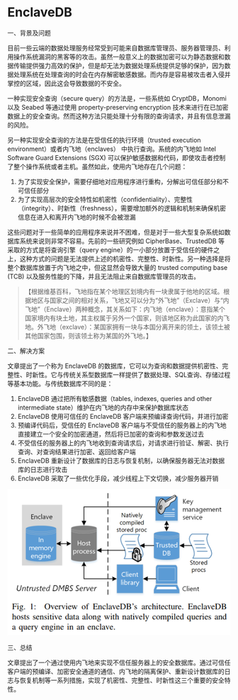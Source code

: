 # EnclaveDB


一、背景及问题

目前一些云端的数据处理服务经常受到可能来自数据库管理员、服务器管理员、利用操作系统漏洞的黑客等的攻击。虽然一般意义上的数据加密可以为静态数据和数据传输提供强力高效的保护，但是却无法为数据处理系统提供足够的保护，因为数据处理系统在处理查询的时会在内存解密敏感数据。而内存是容易被攻击者入侵并掌控的区域，因此这会导致数据的不安全。

一种实现安全查询（secure query）的方法是，一些系统如 CryptDB，Monomi 以及 Seabed 等通过使用 property-preserving encryption 技术来进行在已加密数据上的安全查询。然而这种方法只能处理十分有限的查询请求，并且有信息泄漏的风险。

另一种实现安全查询的方法是在受信任的执行环境（trusted execution environment）或者内飞地（enclaves） 中执行查询。系统的内飞地如 Intel Software Guard Extensions (SGX) 可以保护敏感数据和代码，即使攻击者控制了整个操作系统或者主机。虽然如此，使用内飞地存在几个问题：

 1. 为了实现安全保护，需要仔细地对应用程序进行重构，分解出可信任部分和不可信任部分
 2. 为了实现高层次的安全特性如机密性（confidentiality）、完整性（integrity）、时新性（freshness），需要增加额外的逻辑和机制来确保机密信息在进入和离开内飞地的时候不会被泄漏

这些问题对于一些简单的应用程序来说并不困难，但是对于一些大型复杂系统如数据库系统来说则非常不容易。先前的一些研究例如 CipherBase、TrustedDB 等采取的方式是将查询引擎（query engine）的一小部分放置于受信任的硬件之上，这种方式的问题是无法提供上述的机密性、完整性、时新性。另一种选择是将整个数据库放置于内飞地之中，但这显然会导致大量的 trusted computing base (TCB) 以及服务性能的下降，并且无法阻止来自数据库管理员的攻击。
 
> 【根据维基百科，飞地指在某个地理区划境内有一块隶属于他地的区域。根据地区与国家之间的相对关系，飞地又可以分为“外飞地”（Exclave）与“内飞地”（Enclave）两种概念，其关系如下：内飞地（enclave）：意指某个国家境内有块土地，其主权属于另外一个国家，则该地区称为此国家的内飞地。外飞地（exclave）：某国家拥有一块与本国分离开来的领土，该领土被其他国家包围，则该领土称为某国的外飞地。】
    
二、解决方案

文章提出了一个称为 EnclaveDB 的数据库，它可以为查询和数据提供机密性、完整性、时新性。它与传统关系型数据库一样提供了数据处理、SQL查询、存储过程等基本功能。与传统数据库不同的是：

 1. EnclaveDB 通过把所有敏感数据（tables, indexes, queries and other intermediate state）维护在内飞地的内存中来保护数据库状态
 2. EnclaveDB 使用可信任的 EnclaveDB 客户端来预编译查询代码，并进行加密
 3. 预编译代码后，受信任的 EnclaveDB 客户端与不受信任的服务器上的内飞地直接建立一个安全的加密通道，然后将已加密的查询和参数发送过去
 4. 不受信任的服务器上的内飞地收到查询请求后，对请求进行验证、解密、执行查询、对查询结果进行加密、返回给客户端
 5. EnclaveDB 重新设计了数据库的日志与恢复机制，以确保服务器无法对数据库的日志进行攻击
 6. EnclaveDB 采取了一些优化手段，减少线程上下文切换，减少服务器开销

![](/2018-12-15-论文-EnclaveDB/EnclaveDB.png)
 
三、总结

文章提出了一个通过使用内飞地来实现不信任服务器上的安全数据库。通过可信任客户端的预编译、加密安全通道的通信、内飞地的隔离保护、重新设计数据库的日志与恢复机制等一系列措施，实现了机密性、完整性、时新性这三个重要的安全特性。

